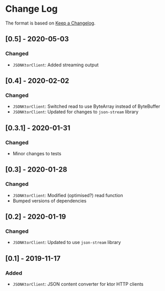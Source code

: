 # Change Log

The format is based on [Keep a Changelog](http://keepachangelog.com/).

## [0.5] - 2020-05-03
### Changed
- `JSONKtorClient`: Added streaming output

## [0.4] - 2020-02-02
### Changed
- `JSONKtorClient`: Switched read to use ByteArray instead of ByteBuffer
- `JSONKtorClient`: Updated for changes to `json-stream` library

## [0.3.1] - 2020-01-31
### Changed
- Minor changes to tests

## [0.3] - 2020-01-28
### Changed
- `JSONKtorClient`: Modified (optimised?) read function
- Bumped versions of dependencies

## [0.2] - 2020-01-19
### Changed
- `JSONKtorClient`: Updated to use `json-stream` library

## [0.1] - 2019-11-17
### Added
- `JSONKtorClient`: JSON content converter for ktor HTTP clients
